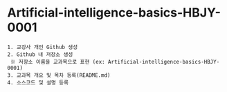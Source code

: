 # Artificial-intelligence-basics-HBJY-0001
    1. 교강사 개인 Github 생성
    2. Github 내 저장소 생성
     ※ 저장소 이름을 교과목으로 표현 (ex: Artificial-intelligence-basics-HBJY-0001)
    3. 교과목 개요 및 목차 등록(README.md)
    4. 소스코드 및 설명 등록
